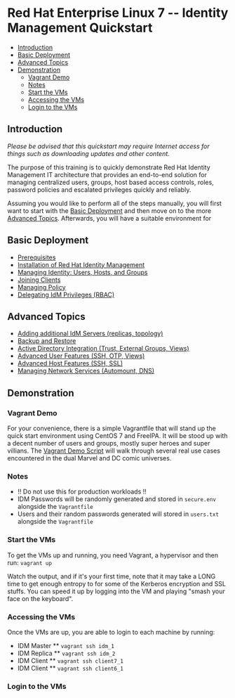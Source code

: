 ﻿# Red Hat Enterprise Linux 7 -- Identity Management Quickstart

<!-- MarkdownTOC depth=4 autolink=true bracket=round -->

- [Introduction](#introduction)
- [Basic Deployment](#basic-deployment)
- [Advanced Topics](#advanced-topics)
- [Demonstration](#demonstration)
  - [Vagrant Demo](#vagrant-demo)
  - [Notes](#notes)
  - [Start the VMs](#start-the-vms)
  - [Accessing the VMs](#accessing-the-vms)
  - [Login to the VMs](#login-to-the-vms)

<!-- /MarkdownTOC -->

## Introduction

_Please be advised that this quickstart may require Internet access for things
such as downloading updates and other content._

The purpose of this training is to quickly demonstrate Red Hat Identity Management
IT architecture that provides an end-to-end solution for managing centralized users,
groups, host based access controls, roles, password policies and escalated privileges
quickly and reliably.

Assuming you would like to perform all of the steps manually, you will first want
to start with the [Basic Deployment](#basic-deployment) and then move on to the
more [Advanced Topics](#advanced-topics).  Afterwards, you will have a suitable
environment for

## Basic Deployment

* [Prerequisites](sections/00-prerequisites.md)
* [Installation of Red Hat Identity Management](sections/01-installation.md)
* [Managing Identity: Users, Hosts, and Groups](sections/02-managing-identity.md)
* [Joining Clients](sections/03-joining-clients.md)
* [Managing Policy](sections/04-managing-policy.md)
* [Delegating IdM Privileges (RBAC)](sections/05-role-based-access)

## Advanced Topics
* [Adding additional IdM Servers (replicas, topology)](sections/06-install-replica.md)
* [Backup and Restore](sections/07-backup-and-restore.md)
* [Active Directory Integration (Trust, External Groups, Views)](08-active-directory-integration.md)
* [Advanced User Features (SSH, OTP, Views)](09-advanced-user-features.md)
* [Advanced Host Features (SSH, SSL)](10-advanced-host-features.md)
* [Managing Network Services (Automount, DNS)](11-managing-network-services.md)

## Demonstration

### Vagrant Demo
For your convenience, there is a simple Vagrantfile that will stand up the
quick start environment using CentOS 7 and FreeIPA.  It will be stood up with
a decent number of users and groups, mostly super heroes and super villians.
The [Vagrant Demo Script](vagrant-demo/README.md) will walk through several
real use cases encountered in the dual Marvel and DC comic universes.

### Notes
* !! Do not use this for production workloads !!
* IDM Passwords will be randomly generated and stored in ```secure.env``` alongside the ```Vagrantfile```
* Users and their random passwords generated will stored in ```users.txt``` alongside the ```Vagrantfile```

### Start the VMs
To get the VMs up and running, you need Vagrant, a hypervisor and then run:
```vagrant up```

Watch the output, and if it's your first time, note that it may take a LONG time
to get enough entropy to for some of the Kerberos encryption and SSL stuffs.  You
can speed it up by logging into the VM and playing "smash your face on the keyboard".

### Accessing the VMs
Once the VMs are up, you are able to login to each machine by running:
* IDM Master
** ```vagrant ssh idm_1```
* IDM Replica
** ```vagrant ssh idm_2```
* IDM Client
** ```vagrant ssh client7_1```
* IDM Client
** ```vagrant ssh client6_1```


### Login to the VMs
